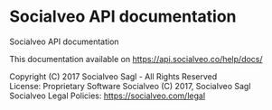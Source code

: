 Socialveo API documentation
===========================

Socialveo API documentation

This documentation available on https://api.socialveo.co/help/docs/

Copyright (C) 2017 Socialveo Sagl - All Rights Reserved  
License: Proprietary Software Socialveo (C) 2017, Socialveo Sagl  
Socialveo Legal Policies: https://socialveo.com/legal
